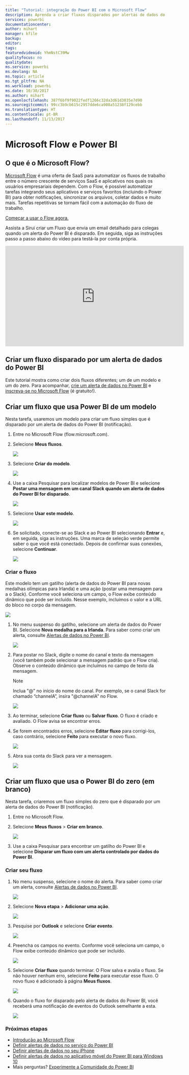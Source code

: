 ```yaml
---
title: "Tutorial: integração do Power BI com o Microsoft Flow"
description: Aprenda a criar fluxos disparados por alertas de dados do Power BI.
services: powerbi
documentationcenter: 
author: mihart
manager: kfile
backup: 
editor: 
tags: 
featuredvideoid: YhmNstC39Mw
qualityfocus: no
qualitydate: 
ms.service: powerbi
ms.devlang: NA
ms.topic: article
ms.tgt_pltfrm: NA
ms.workload: powerbi
ms.date: 10/30/2017
ms.author: mihart
ms.openlocfilehash: 387f6bf9f9022fedf1266c32da3d61d3035e7d90
ms.sourcegitcommit: 99cc3b9cb615c2957dde6ca908a51238f129cebb
ms.translationtype: HT
ms.contentlocale: pt-BR
ms.lasthandoff: 11/13/2017
---
```

# <a name="microsoft-flow-and-power-bi"></a>Microsoft Flow e Power BI
## <a name="what-is-microsoft-flow"></a>O que é o Microsoft Flow?
[Microsoft Flow](https://flow.microsoft.com/en-us/documentation/getting-started) é uma oferta de SaaS para automatizar os fluxos de trabalho entre o número crescente de serviços SaaS e aplicativos nos quais os usuários empresariais dependem. Com o Flow, é possível automatizar tarefas integrando seus aplicativos e serviços favoritos (incluindo o Power BI) para obter notificações, sincronizar os arquivos, coletar dados e muito mais. Tarefas repetitivas se tornam fácil com a automação do fluxo de trabalho.

[Começar a usar o Flow agora.](https://flow.microsoft.com/documentation/getting-started)

Assista a Sirui criar um Fluxo que envia um email detalhado para colegas quando um alerta do Power BI é disparado. Em seguida, siga as instruções passo a passo abaixo do vídeo para testá-la por conta própria.

<iframe width="560" height="315" src="https://www.youtube.com/embed/YhmNstC39Mw" frameborder="0" allowfullscreen></iframe>

## <a name="create-a-flow-that-is-triggered-by-a-power-bi-data-alert"></a>Criar um fluxo disparado por um alerta de dados do Power BI
Este tutorial mostra como criar dois fluxos diferentes; um de um modelo e um do zero. Para acompanhar, [crie um alerta de dados no Power BI](service-set-data-alerts.md) e [inscreva-se no Microsoft Flow](https://flow.microsoft.com/en-us/#home-signup) (é gratuito!).

## <a name="create-a-flow-that-uses-power-bi---from-a-template"></a>Criar um fluxo que usa Power BI de um modelo
Nesta tarefa, usaremos um modelo para criar um fluxo simples que é disparado por um alerta de dados do Power BI (notificação).

1. Entre no Microsoft Flow (flow.microsoft.com).
2. Selecione **Meus fluxos**.
   
   ![](media/service-flow-integration/power-bi-my-flows.png)
3. Selecione **Criar do modelo**.
   
    ![](media/service-flow-integration/power-bi-template.png)
4. Use a caixa Pesquisar para localizar modelos de Power BI e selecione **Postar uma mensagem em um canal Slack quando um alerta de dados do Power BI for disparado**.
   
    ![](media/service-flow-integration/power-bi-template2.png)
5. Selecione **Usar este modelo**.
   
   ![](media/service-flow-integration/power-bi-use-template.png)
6. Se solicitado, conecte-se ao Slack e ao Power BI selecionando **Entrar** e, em seguida, siga as instruções. Uma marca de seleção verde permite saber o que você está conectado.  Depois de confirmar suas conexões, selecione **Continuar**.
   
   ![](media/service-flow-integration/power-bi-flow-signin.png)

### <a name="build-the-flow"></a>Criar o fluxo
Este modelo tem um gatilho (alerta de dados do Power BI para novas medalhas olímpicas para Irlanda) e uma ação (postar uma mensagem para a o Slack). Conforme você seleciona um campo, o Flow exibe conteúdo dinâmico que pode ser incluído.  Nesse exemplo, incluímos o valor e a URL do bloco no corpo da mensagem.

![](media/service-flow-integration/power-bi-flow-template.png)

1. No menu suspenso do gatilho, selecione um alerta de dados do Power BI. Selecione **Nova medalha para a Irlanda**. Para saber como criar um alerta, consulte [Alertas de dados no Power BI](service-set-data-alerts.md).
   
   ![](media/service-flow-integration/power-bi-trigger-flow.png)
2. Para postar no Slack, digite o nome do canal e texto da mensagem (você também pode selecionar a mensagem padrão que o Flow cria). Observe o conteúdo dinâmico que incluímos no campo de texto da mensagem.
   
   > [!NOTE]
   > Inclua "@" no início do nome do canal.  Por exemplo, se o canal Slack for chamado “channelA”, insira "@channelA" no Flow.
   > 
   > 
   
   ![](media/service-flow-integration/power-bi-flow-slacker.png)
3. Ao terminar, selecione **Criar fluxo** ou **Salvar fluxo**.  O fluxo é criado e avaliado.  O Flow avisa se encontrar erros.
4. Se forem encontrados erros, selecione **Editar fluxo** para corrigi-los, caso contrário, selecione **Feito** para executar o novo fluxo.
   
   ![](media/service-flow-integration/power-bi-flow-running.png)
5. Abra sua conta do Slack para ver a mensagem.  
   
   ![](media/service-flow-integration/power-bi-slack-message.png)

## <a name="create-a-flow-that-uses-power-bi---from-scratch-blank"></a>Criar um fluxo que usa o Power BI do zero (em branco)
Nesta tarefa, criaremos um fluxo simples do zero que é disparado por um alerta de dados do Power BI (notificação).

1. Entre no Microsoft Flow.
2. Selecione **Meus fluxos** > **Criar em branco**.
   
   ![](media/service-flow-integration/power-bi-my-flows.png)
3. Use a caixa Pesquisar para encontrar um gatilho do Power BI e selecione **Disparar um fluxo com um alerta controlado por dados do Power BI**.

### <a name="build-your-flow"></a>Criar seu fluxo
1. No menu suspenso, selecione o nome do alerta.  Para saber como criar um alerta, consulte [Alertas de dados no Power BI](service-set-data-alerts.md).
   
    ![](media/service-flow-integration/power-bi-totalstores.png)
2. Selecione **Nova etapa** > **Adicionar uma ação**.
   
   ![](media/service-flow-integration/power-bi-new-step.png)
3. Pesquise por **Outlook** e selecione **Criar evento**.
   
   ![](media/service-flow-integration/power-bi-create-event.png)
4. Preencha os campos no evento. Conforme você seleciona um campo, o Flow exibe conteúdo dinâmico que pode ser incluído.
   
   ![](media/service-flow-integration/power-bi-flow-event.png)
5. Selecione **Criar fluxo** quando terminar.  O Flow salva e avalia o fluxo. Se não houver nenhum erro, selecione **Feito** para executar esse fluxo.  O novo fluxo é adicionado à página **Meus fluxos**.
   
   ![](media/service-flow-integration/power-bi-flow-running.png)
6. Quando o fluxo for disparado pelo alerta de dados do Power BI, você receberá uma notificação de eventos do Outlook semelhante a esta.
   
    ![](media/service-flow-integration/power-bi-flow-notice.png)

### <a name="next-steps"></a>Próximas etapas
* [Introdução ao Microsoft Flow](https://flow.microsoft.com/en-us/documentation/getting-started/)
* [Definir alertas de dados no serviço do Power BI](service-set-data-alerts.md)
* [Definir alertas de dados no seu iPhone](mobile-set-data-alerts-in-the-mobile-apps.md)
* [Definir alertas de dados no aplicativo móvel do Power BI para Windows 10](mobile-set-data-alerts-in-the-mobile-apps.md)
* Mais perguntas? [Experimente a Comunidade do Power BI](http://community.powerbi.com/)


